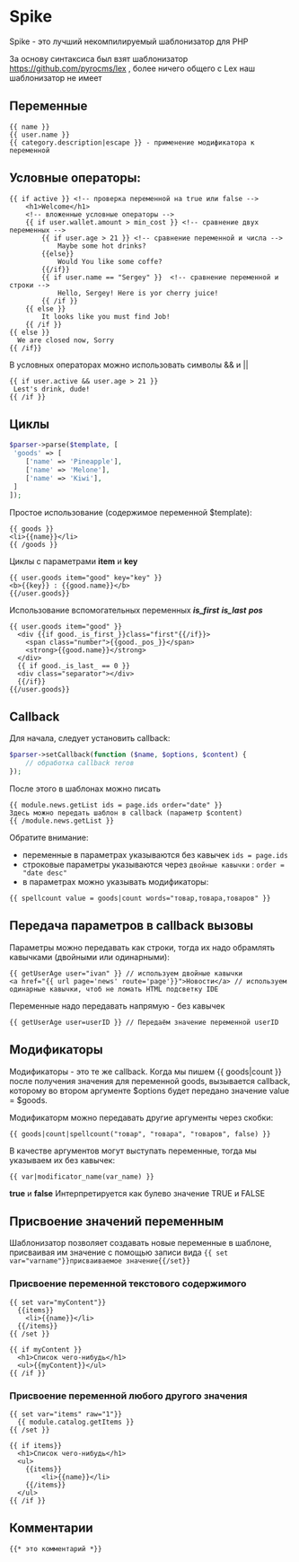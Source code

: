 Spike
======

Spike - это лучший некомпилируемый шаблонизатор для PHP

За основу синтаксиса был взят шаблонизатор https://github.com/pyrocms/lex , более ничего общего с Lex наш шаблонизатор не имеет

## Переменные
```
{{ name }}
{{ user.name }}
{{ category.description|escape }} - применение модификатора к переменной
```

## Условные операторы:
```
{{ if active }}	<!-- проверка переменной на true или false -->
	<h1>Welcome</h1>
	<!-- вложенные условные операторы -->
	{{ if user.wallet.amount > min_cost }} <!-- сравнение двух переменных -->
		{{ if user.age > 21 }} <!-- сравнение переменной и числа -->
			Maybe some hot drinks?
		{{else}}
			Would You like some coffe?
		{{/if}}
		{{ if user.name == "Sergey" }}	<!-- сравнение переменной и строки -->
			Hello, Sergey! Here is yor cherry juice!
		{{ /if }}
	{{ else }}
		It looks like you must find Job!
	{{ /if }}
{{ else }}
  We are closed now, Sorry
{{ /if}}
```

В условных операторах можно использовать символы && и ||
```
{{ if user.active && user.age > 21 }}
 Lest's drink, dude!
{{ /if }}
```

## Циклы
```php 
$parser->parse($template, [
 'goods' => [
    ['name' => 'Pineapple'],
    ['name' => 'Melone'],
    ['name' => 'Kiwi'],
 ]
]);
```

Простое использование (содержимое переменной $template): 
```
{{ goods }}
<li>{{name}}</li>
{{ /goods }}
```

Циклы с параметрами <b>item</b> и <b>key</b>
```
{{ user.goods item="good" key="key" }} 
<b>{{key}} : {{good.name}}</b>
{{/user.goods}}
```

Использование вспомогательных переменных <b>_is_first_</b> <b>_is_last_</b> <b>_pos_</b>
```
{{ user.goods item="good" }} 
  <div {{if good._is_first_}}class="first"{{/if}}>
    <span class="number">{{good._pos_}}</span>
    <strong>{{good.name}}</strong>
  </div>
  {{ if good._is_last_ == 0 }}
  <div class="separator"></div>
  {{/if}}
{{/user.goods}}
```


## Callback
Для начала, следует установить callback: 
```php
$parser->setCallback(function ($name, $options, $content) {
    // обработка callback тегов
});
```
После этого в шаблонах можно писать
```
{{ module.news.getList ids = page.ids order="date" }}
Здесь можно передать шаблон в callback (параметр $content) 
{{ /module.news.getList }}
```
Обратите внимание: 
* переменные в параметрах указываются без кавычек `ids = page.ids`
* строковые параметры указываются через `двойные кавычки` : `order = "date desc"`
* в параметрах можно указывать модификаторы:
```
{{ spellcount value = goods|count words="товар,товара,товаров" }}
```

## Передача параметров в callback вызовы

Параметры можно передавать как строки, тогда их надо обрамлять кавычками (двойными или одинарными):
```
{{ getUserAge user="ivan" }} // используем двойные кавычки
<a href="{{ url page='news' route='page'}}">Новости</a> // используем одинарные кавычки, чтоб не ломать HTML подсветку IDE
```

Переменные надо передавать напрямую - без кавычек
```
{{ getUserAge user=userID }} // Передаём значение переменной userID
```

## Модификаторы
Модификаторы - это те же callback. Когда мы пишем {{ goods|count }} после получения значения для переменной goods, вызывается callback, которому во втором аргументе $options 
будет передано значение value = $goods. 

Модификаторм можно передавать другие аргументы через скобки: 
```
{{ goods|count|spellcount("товар", "товара", "товаров", false) }}
```
В качестве аргументов могут выступать переменные, тогда мы указываем их без кавычек:
``` 
{{ var|modificator_name(var_name) }}
```

<b>true</b> и <b>false</b> Интерпретируется как булево значение TRUE и FALSE

## Присвоение значений переменным
Шаблонизатор позволяет создавать новые переменные в шаблоне, присваивая им значение с помощью записи вида <code>{{ set var="varname"}}присваиваемое значение{{/set}}</code>
### Присвоение переменной текстового содержимого
```
{{ set var="myContent"}}
  {{items}}
 	<li>{{name}}</li>
  {{/items}}
{{ /set }}

{{ if myContent }}
  <h1>Список чего-нибудь</h1>
  <ul>{{myContent}}</ul>
{{ /if }}
```

### Присвоение переменной любого другого значения
```
{{ set var="items" raw="1"}}
  {{ module.catalog.getItems }}
{{ /set }}

{{ if items}}	
  <h1>Список чего-нибудь</h1>
  <ul>
	{{items}}
		<li>{{name}}</li>
	{{/items}}
  </ul>
{{ /if }}
```



## Комментарии
```
{{* это комментарий *}}
```


